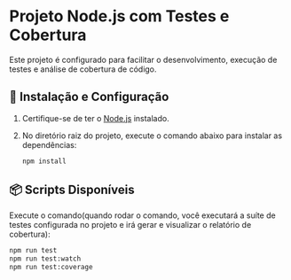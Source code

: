 # Projeto Node.js com Testes e Cobertura

Este projeto é configurado para facilitar o desenvolvimento, execução de testes e análise de cobertura de código.

## 🚀 Instalação e Configuração

1. Certifique-se de ter o [Node.js](https://nodejs.org/) instalado.
2. No diretório raiz do projeto, execute o comando abaixo para instalar as dependências:

   ```bash
   npm install
## 📦 Scripts Disponíveis

Execute o comando(quando rodar o comando, você executará a suíte de testes configurada no projeto e irá gerar e visualizar o relatório de cobertura):
   ```bash
   npm run test
   npm run test:watch
   npm run test:coverage

